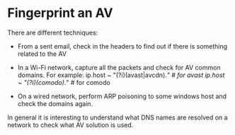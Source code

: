 # Fingerprint an AV


There are different techniques:
- From a sent email, check in the headers to find out
  if there is something related to the AV
- In a Wi-Fi network, capture all the packets
  and check for AV common domains.
  For example:
  ip.host ~ "(?i)(avast|avcdn)\.*"    # for avast
  ip.host ~ "(?i)(comodo)\.*"         # for comodo

- On a wired network, perform ARP poisoning to
  some windows host and check the domains again.


In general it is interesting to understand what DNS names
are resolved on a network to check what AV solution is used.
